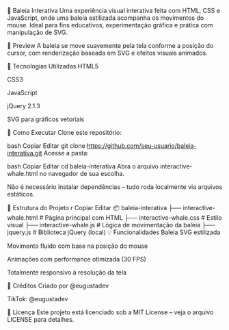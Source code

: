 🐋 Baleia Interativa
Uma experiência visual interativa feita com HTML, CSS e JavaScript, onde uma baleia estilizada acompanha os movimentos do mouse. Ideal para fins educativos, experimentação gráfica e prática com manipulação de SVG.

📸 Preview
A baleia se move suavemente pela tela conforme a posição do cursor, com renderização baseada em SVG e efeitos visuais animados.

<!-- Adicione uma imagem ou GIF de demonstração, se desejar -->

🔧 Tecnologias Utilizadas
HTML5

CSS3

JavaScript

jQuery 2.1.3

SVG para gráficos vetoriais

🚀 Como Executar
Clone este repositório:

bash
Copiar
Editar
git clone https://github.com/seu-usuario/baleia-interativa.git
Acesse a pasta:

bash
Copiar
Editar
cd baleia-interativa
Abra o arquivo interactive-whale.html no navegador de sua escolha.

Não é necessário instalar dependências – tudo roda localmente via arquivos estáticos.

📁 Estrutura do Projeto
r
Copiar
Editar
📦 baleia-interativa
├── interactive-whale.html     # Página principal com HTML
├── interactive-whale.css      # Estilo visual
├── interactive-whale.js       # Lógica de movimentação da baleia
├── jquery.js                  # Biblioteca jQuery (local)
💡 Funcionalidades
Baleia SVG estilizada

Movimento fluido com base na posição do mouse

Animações com performance otimizada (30 FPS)

Totalmente responsivo à resolução da tela

📌 Créditos
Criado por @eugustadev

TikTok: @eugustadev

📄 Licença
Este projeto está licenciado sob a MIT License – veja o arquivo LICENSE para detalhes.

